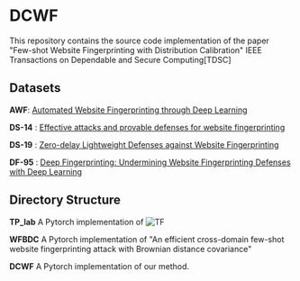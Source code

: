 # DCWF
This repository contains the source code implementation of the paper "Few-shot Website Fingerprinting with  Distribution Calibration" IEEE Transactions on Dependable and Secure Computing[TDSC]
## Datasets

**AWF**: [Automated Website Fingerprinting through Deep Learning](https://github.com/DistriNet/DLWF)

**DS-14** : [Effective attacks and provable defenses for website fingerprinting](https://www.cs.sfu.ca/~taowang/wf/data/)

**DS-19** : [Zero-delay Lightweight Defenses against Website Fingerprinting](https://www.cs.sfu.ca/~taowang/wf/index.html)

**DF-95** : [Deep Fingerprinting: Undermining Website Fingerprinting Defenses with Deep Learning ](https://github.com/deep-fingerprinting/df)

## Directory Structure

**TP_lab**
A Pytorch implementation of ![TF](https://github.com/triplet-fingerprinting/tf)

**WFBDC**
A Pytorch implementation of "An efficient cross-domain few-shot website fingerprinting attack with Brownian distance covariance"

**DCWF**
A Pytorch implementation of our method.
